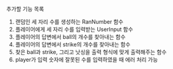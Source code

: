 추가할 기능 목록

1. 랜덤인 세 자리 수를 생성하는 RanNumber 함수
2. 플레이어에게 세 자리 수를 입력받는 UserInput 함수
3. 플레이어의 답변에서 ball의 개수를 찾아내는 함수
4. 플레이어의 답변에서 strike의 개수를 찾아내는 함수
5. 찾은 ball과 strike, 그리고 낫싱을 출력 형식에 맞게 출력해주는 함수
6. player가 입력 숫자에 잘못된 수를 입력하였을 때 에러 처리 가능
